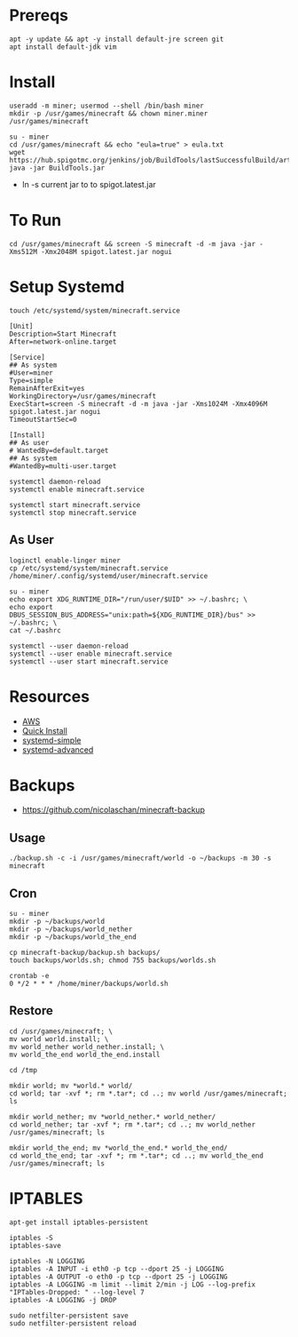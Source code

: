 # Prereqs

```
apt -y update && apt -y install default-jre screen git
apt install default-jdk vim
```

# Install

```
useradd -m miner; usermod --shell /bin/bash miner
mkdir -p /usr/games/minecraft && chown miner.miner /usr/games/minecraft
```

```
su - miner
cd /usr/games/minecraft && echo "eula=true" > eula.txt
wget https://hub.spigotmc.org/jenkins/job/BuildTools/lastSuccessfulBuild/artifact/target/BuildTools.jar
java -jar BuildTools.jar
```

- ln -s current jar to to spigot.latest.jar

# To Run 

```
cd /usr/games/minecraft && screen -S minecraft -d -m java -jar -Xms512M -Xmx2048M spigot.latest.jar nogui
```

# Setup Systemd

```
touch /etc/systemd/system/minecraft.service
```

```
[Unit]
Description=Start Minecraft
After=network-online.target

[Service]
## As system
#User=miner
Type=simple
RemainAfterExit=yes
WorkingDirectory=/usr/games/minecraft
ExecStart=screen -S minecraft -d -m java -jar -Xms1024M -Xmx4096M spigot.latest.jar nogui
TimeoutStartSec=0

[Install]
## As user
# WantedBy=default.target
## As system
#WantedBy=multi-user.target
```

```
systemctl daemon-reload
systemctl enable minecraft.service

systemctl start minecraft.service
systemctl stop minecraft.service
```

## As User

```
loginctl enable-linger miner
cp /etc/systemd/system/minecraft.service  /home/miner/.config/systemd/user/minecraft.service
```

```
su - miner
echo export XDG_RUNTIME_DIR="/run/user/$UID" >> ~/.bashrc; \
echo export DBUS_SESSION_BUS_ADDRESS="unix:path=${XDG_RUNTIME_DIR}/bus" >> ~/.bashrc; \
cat ~/.bashrc
```

```
systemctl --user daemon-reload
systemctl --user enable minecraft.service
systemctl --user start minecraft.service
```


# Resources

- [AWS](https://aws.amazon.com/getting-started/hands-on/run-your-own-minecraft-server/)
- [Quick Install](https://lemire.me/blog/2016/04/02/setting-up-a-robust-minecraft-server-on-a-raspberry-pi/)
- [systemd-simple](https://fatmin.com/2018/01/29/linux-how-to-start-a-minecraft-server-at-boot-via-systemd/)
- [systemd-advanced](https://teilgedanken.de/Blog/post/setting-up-a-minecraft-server-using-systemd/)

# Backups 
- https://github.com/nicolaschan/minecraft-backup

## Usage

```
./backup.sh -c -i /usr/games/minecraft/world -o ~/backups -m 30 -s minecraft
```

## Cron

```
su - miner
mkdir -p ~/backups/world
mkdir -p ~/backups/world_nether
mkdir -p ~/backups/world_the_end

cp minecraft-backup/backup.sh backups/
touch backups/worlds.sh; chmod 755 backups/worlds.sh
```

```
crontab -e
0 */2 * * * /home/miner/backups/world.sh
```

## Restore

```
cd /usr/games/minecraft; \
mv world world.install; \
mv world_nether world_nether.install; \
mv world_the_end world_the_end.install
```

```
cd /tmp

mkdir world; mv *world.* world/
cd world; tar -xvf *; rm *.tar*; cd ..; mv world /usr/games/minecraft; ls

mkdir world_nether; mv *world_nether.* world_nether/
cd world_nether; tar -xvf *; rm *.tar*; cd ..; mv world_nether /usr/games/minecraft; ls

mkdir world_the_end; mv *world_the_end.* world_the_end/
cd world_the_end; tar -xvf *; rm *.tar*; cd ..; mv world_the_end /usr/games/minecraft; ls
```

# IPTABLES

```
apt-get install iptables-persistent
```

```
iptables -S
iptables-save
```


```
iptables -N LOGGING
iptables -A INPUT -i eth0 -p tcp --dport 25 -j LOGGING
iptables -A OUTPUT -o eth0 -p tcp --dport 25 -j LOGGING
iptables -A LOGGING -m limit --limit 2/min -j LOG --log-prefix "IPTables-Dropped: " --log-level 7
iptables -A LOGGING -j DROP
```

```
sudo netfilter-persistent save
sudo netfilter-persistent reload
```

